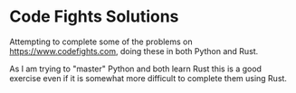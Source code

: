 # Code Fights Solutions

Attempting to complete some of the problems on https://www.codefights.com, doing these in both Python and Rust.

As I am trying to "master" Python and both learn Rust this is a good exercise even if it is somewhat more difficult to complete them using Rust.
